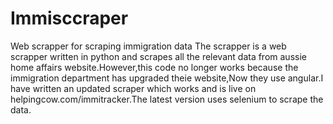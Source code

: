 # Immisccraper
Web scrapper for scraping immigration data
The scrapper is a web scrapper written in python and scrapes all the relevant data 
from aussie home affairs website.However,this code no longer works because the immigration department has 
upgraded theie website,Now they use angular.I have written an updated scraper which works and is live on 
helpingcow.com/immitracker.The latest version uses selenium to scrape the data.

